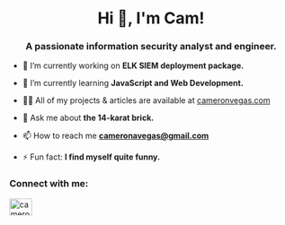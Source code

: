 <h1 align="center">Hi 👋, I'm Cam!</h1>
<h3 align="center">A passionate information security analyst and engineer.</h3>

- 🔭 I’m currently working on **ELK SIEM deployment package.**

- 🌱 I’m currently learning **JavaScript and Web Development.**

- 👨‍💻 All of my projects & articles are available at [cameronvegas.com](cameronvegas.com)

- 💬 Ask me about **the 14-karat brick.**

- 📫 How to reach me **cameronavegas@gmail.com**

- ⚡ Fun fact: **I find myself quite funny.**

<h3 align="left">Connect with me:</h3>
<p align="left">
<a href="https://linkedin.com/in/cameronvegas" target="blank"><img align="center" src="https://raw.githubusercontent.com/rahuldkjain/github-profile-readme-generator/master/src/images/icons/Social/linked-in-alt.svg" alt="cameronvegas" height="30" width="40" /></a>
</p>
